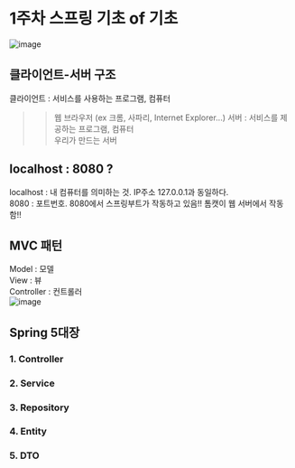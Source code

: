 # 1주차 스프링 기초 of 기초
![image](https://github.com/fanta4715/2023-fall-spring-bootcamp/assets/112597963/fd29f820-5e60-4696-b604-e5164d59cd96)
## 클라이언트-서버 구조
클라이언트 : 서비스를 사용하는 프로그램, 컴퓨터 <br>
 >> 웹 브라우저 (ex 크롬, 사파리, Internet Explorer...)
서버 : 서비스를 제공하는 프로그램, 컴퓨터 <br>
 >> 우리가 만드는 서버 <br>

## localhost : 8080 ?
localhost : 내 컴퓨터를 의미하는 것. IP주소 127.0.0.1과 동일하다.<br>
8080 : 포트번호. 8080에서 스프링부트가 작동하고 있음!! 톰캣이 웹 서버에서 작동함!! <br>

## MVC 패턴

Model : 모델 <br>
View : 뷰 <br>
Controller : 컨트롤러 <br>
![image](https://github.com/fanta4715/2023-fall-spring-bootcamp/assets/112597963/83943bf0-dfe4-444e-9e39-08e0a5024f67)


## Spring 5대장
### 1. Controller

### 2. Service

### 3. Repository

### 4. Entity

### 5. DTO

